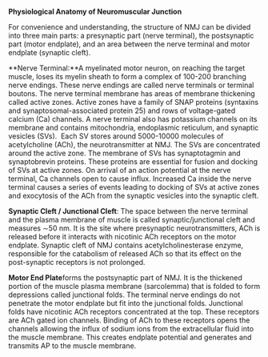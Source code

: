 **Physiological Anatomy of Neuromuscular Junction**

For convenience and understanding, the structure of NMJ can be divided into three main parts: a presynaptic part (nerve terminal), the postsynaptic part (motor endplate), and an area between the nerve terminal and motor endplate (synaptic cleft).

**Nerve Terminal:**A myelinated motor neuron, on reaching the target muscle, loses its myelin sheath to form a complex of 100-200 branching nerve endings. These nerve endings are called nerve terminals or terminal boutons. The nerve terminal membrane has areas of membrane thickening called active zones. Active zones have a family of SNAP proteins (syntaxins and synaptosomal-associated protein 25) and rows of voltage-gated calcium (Ca) channels. A nerve terminal also has potassium channels on its membrane and contains mitochondria, endoplasmic reticulum, and synaptic vesicles (SVs).  Each SV stores around 5000-10000 molecules of acetylcholine (ACh), the neurotransmitter at NMJ. The SVs are concentrated around the active zone. The membrane of SVs has synaptotagmin and synaptobrevin proteins. These proteins are essential for fusion and docking of SVs at active zones. On arrival of an action potential at the nerve terminal, Ca channels open to cause influx. Increased Ca inside the nerve terminal causes a series of events leading to docking of SVs at active zones and exocytosis of the ACh from the synaptic vesicles into the synaptic cleft.

**Synaptic Cleft / Junctional Cleft**: The space between the nerve terminal and the plasma membrane of muscle is called synaptic/junctional cleft and measures ∼50 nm. It is the site where presynaptic neurotransmitters, ACh is released before it interacts with nicotinic ACh receptors on the motor endplate. Synaptic cleft of NMJ contains acetylcholinesterase enzyme, responsible for the catabolism of released ACh so that its effect on the post-synaptic receptors is not prolonged.

**Motor End Plate**forms the postsynaptic part of NMJ. It is the thickened portion of the muscle plasma membrane (sarcolemma) that is folded to form depressions called junctional folds. The terminal nerve endings do not penetrate the motor endplate but fit into the junctional folds. Junctional folds have nicotinic ACh receptors concentrated at the top. These receptors are ACh gated ion channels. Binding of ACh to these receptors opens the channels allowing the influx of sodium ions from the extracellular fluid into the muscle membrane. This creates endplate potential and generates and transmits AP to the muscle membrane.